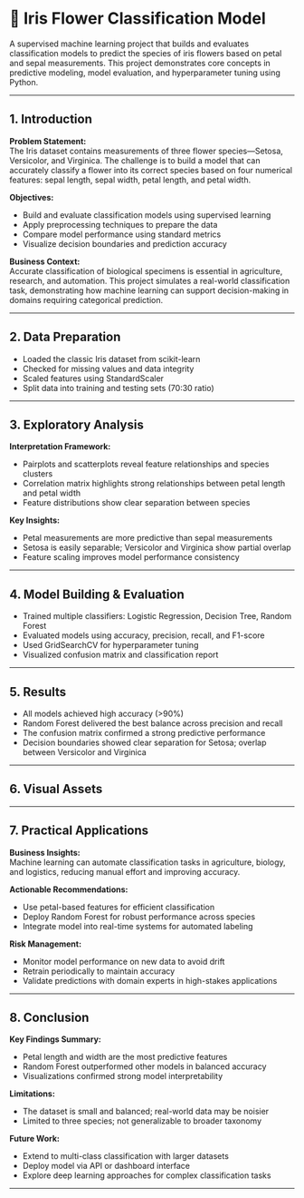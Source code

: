 # 🌸 Iris Flower Classification Model

A supervised machine learning project that builds and evaluates classification models to predict the species of iris flowers based on petal and sepal measurements. This project demonstrates core concepts in predictive modeling, model evaluation, and hyperparameter tuning using Python.

---

## 1. Introduction

**Problem Statement:**  
The Iris dataset contains measurements of three flower species—Setosa, Versicolor, and Virginica. The challenge is to build a model that can accurately classify a flower into its correct species based on four numerical features: sepal length, sepal width, petal length, and petal width.

**Objectives:**  
- Build and evaluate classification models using supervised learning  
- Apply preprocessing techniques to prepare the data  
- Compare model performance using standard metrics  
- Visualize decision boundaries and prediction accuracy

**Business Context:**  
Accurate classification of biological specimens is essential in agriculture, research, and automation. This project simulates a real-world classification task, demonstrating how machine learning can support decision-making in domains requiring categorical prediction.

---

## 2. Data Preparation

- Loaded the classic Iris dataset from scikit-learn  
- Checked for missing values and data integrity  
- Scaled features using StandardScaler  
- Split data into training and testing sets (70:30 ratio)

---

## 3. Exploratory Analysis

**Interpretation Framework:**  
- Pairplots and scatterplots reveal feature relationships and species clusters  
- Correlation matrix highlights strong relationships between petal length and petal width  
- Feature distributions show clear separation between species

**Key Insights:**  
- Petal measurements are more predictive than sepal measurements  
- Setosa is easily separable; Versicolor and Virginica show partial overlap  
- Feature scaling improves model performance consistency

---

## 4. Model Building & Evaluation

- Trained multiple classifiers: Logistic Regression, Decision Tree, Random Forest  
- Evaluated models using accuracy, precision, recall, and F1-score  
- Used GridSearchCV for hyperparameter tuning  
- Visualized confusion matrix and classification report

---

## 5. Results

- All models achieved high accuracy (>90%)  
- Random Forest delivered the best balance across precision and recall  
- The confusion matrix confirmed a strong predictive performance  
- Decision boundaries showed clear separation for Setosa; overlap between Versicolor and Virginica

---

## 6. Visual Assets



---

## 7. Practical Applications

**Business Insights:**  
Machine learning can automate classification tasks in agriculture, biology, and logistics, reducing manual effort and improving accuracy.

**Actionable Recommendations:**  
- Use petal-based features for efficient classification  
- Deploy Random Forest for robust performance across species  
- Integrate model into real-time systems for automated labeling

**Risk Management:**  
- Monitor model performance on new data to avoid drift  
- Retrain periodically to maintain accuracy  
- Validate predictions with domain experts in high-stakes applications

---

## 8. Conclusion

**Key Findings Summary:**  
- Petal length and width are the most predictive features  
- Random Forest outperformed other models in balanced accuracy  
- Visualizations confirmed strong model interpretability

**Limitations:**  
- The dataset is small and balanced; real-world data may be noisier  
- Limited to three species; not generalizable to broader taxonomy

**Future Work:**  
- Extend to multi-class classification with larger datasets  
- Deploy model via API or dashboard interface  
- Explore deep learning approaches for complex classification tasks

---

